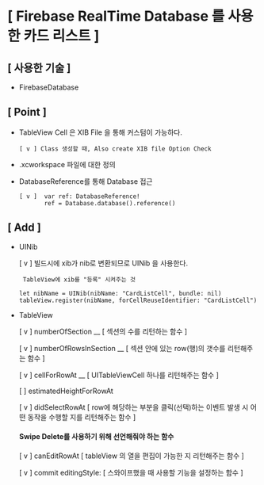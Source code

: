 
# [ Firebase RealTime Database 를 사용한 카드 리스트 ]
 
## [ 사용한 기술 ]

  - FirebaseDatabase


## [ Point ]

  - TableView Cell 은 XIB File 을 통해 커스텀이 가능하다.

        [ v ] Class 생성할 때, Also create XIB file Option Check 

  - .xcworkspace 파일에 대한 정의 

  - DatabaseReference를 통해 Database 접근 

        [ v ]  var ref: DatabaseReference!
               ref = Database.database().reference() 


## [ Add ]

  - UINib

    [ v ] 빌드시에 xib가 nib로 변환되므로 UINib 을 사용한다.

         TableView에 xib를 "등록" 시켜주는 것

        let nibName = UINib(nibName: "CardListCell", bundle: nil)
        tableView.register(nibName, forCellReuseIdentifier: "CardListCell")

        

  - TableView 

    [ v ] numberOfSection __ [ 섹션의 수를 리턴하는 함수 ] 

    [ v ] numberOfRowsInSection __ [ 섹션 안에 있는 row(행)의 갯수를 리턴해주는 함수 ]
    
    [ v ] cellForRowAt __ [ UITableViewCell 하나를 리턴해주는 함수 ]
    
    [   ] estimatedHeightForRowAt
    
    [ v ] didSelectRowAt [ row에 해당하는 부분을 클릭(선택)하는 이벤트 발생 시 어떤 동작을 수행할 지를 리턴해주는 함수 ]
    


    #### Swipe Delete를 사용하기 위해 선언해줘야 하는 함수

    
     [ v ] canEditRowAt [ tableView 의 열을 편집이 가능한 지 리턴해주는 함수 ]

     [ v ] commit editingStyle: [ 스와이프했을 때 사용할 기능을 설정하는 함수 ]
